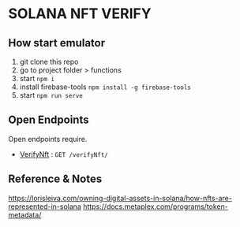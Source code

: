 # SOLANA NFT VERIFY

## How start emulator

1. git clone this repo
2. go to project folder > functions
3. start `npm i`
4. install firebase-tools `npm install -g firebase-tools`
5. start `npm run serve`

## Open Endpoints

Open endpoints require.

- [VerifyNft](verifyNft.md) : `GET /verifyNft/`

## Reference & Notes

https://lorisleiva.com/owning-digital-assets-in-solana/how-nfts-are-represented-in-solana
https://docs.metaplex.com/programs/token-metadata/
